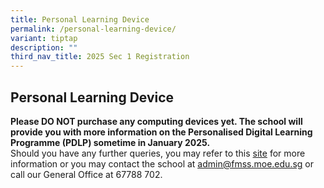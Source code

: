 ```yaml
---
title: Personal Learning Device
permalink: /personal-learning-device/
variant: tiptap
description: ""
third_nav_title: 2025 Sec 1 Registration
---
```

<h2>Personal Learning Device</h2>
<p><strong>Please DO NOT purchase any computing devices yet. The school will provide you with more information on the Personalised Digital Learning Programme (PDLP) sometime in January 2025.</strong>
<br>Should you have any further queries, you may refer to this <a href="https://www.fairfieldmethodistsec.moe.edu.sg/parents/pdlp/overview/" rel="noopener nofollow" target="_blank">site</a> for
more information or you may contact the school at <a href="https://for.edu.sg/fmsssec1registration" rel="noopener noreferrer nofollow" target="_blank"><u>admin@fmss.moe.edu.sg</u></a> or
call our General Office at 67788 702.</p>
<p></p>